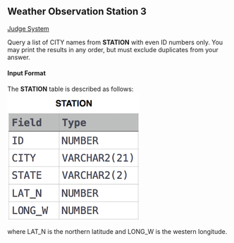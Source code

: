 ## Weather Observation Station 3

[Judge System](https://www.hackerrank.com/challenges/weather-observation-station-3/problem)

Query a list of CITY names from **STATION** with even ID numbers only. You may print the results in any order, but must exclude duplicates from your answer.

#### Input Format

The **STATION** table is described as follows:
![](https://github.com/andy489/Database/blob/master/assets/Weather%20Observation%20Station%201.jpg)

where LAT_N is the northern latitude and LONG_W is the western longitude.
